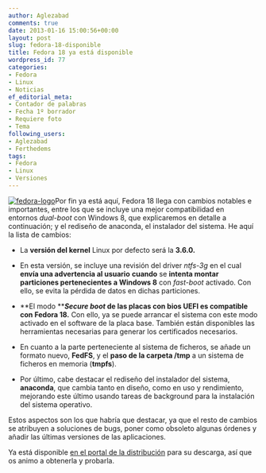 ```yaml
---
author: Aglezabad
comments: true
date: 2013-01-16 15:00:56+00:00
layout: post
slug: fedora-18-disponible
title: Fedora 18 ya está disponible
wordpress_id: 77
categories:
- Fedora
- Linux
- Noticias
ef_editorial_meta:
- Contador de palabras
- Fecha 1º borrador
- Requiere foto
- Tema
following_users:
- Aglezabad
- Ferthedems
tags:
- Fedora
- Linux
- Versiones
---
```


[![fedora-logo](http://www.univunix.com/wp-content/uploads/fedora-logo-300x296.png)](http://www.univunix.com/wp-content/uploads/fedora-logo.png)Por fin ya está aquí, Fedora 18 llega con cambios notables e importantes, entre los que se incluye una mejor compatibilidad en entornos _dual-boot_ con Windows 8, que explicaremos en detalle a continuación; y el rediseño de anaconda, el instalador del sistema. He aquí la lista de cambios:



	
  * La **versión del kernel** Linux por defecto será la **3.6.0.**



	
  * En esta versión, se incluye una revisión del driver _ntfs-3g_ en el cual **envía una advertencia al usuario** **cuando** se **intenta montar particiones pertenecientes a Windows 8** con _fast-boot_ activado. Con ello, se evita la pérdida de datos en dichas particiones.



	
  * **El modo ****_Secure boot_ de las placas con bios UEFI es compatible con Fedora 18.** Con ello, ya se puede arrancar el sistema con este modo activado en el software de la placa base. También están disponibles las herramientas necesarias para generar los certificados necesarios.



	
  * En cuanto a la parte perteneciente al sistema de ficheros, se añade un formato nuevo, **FedFS**, y el **paso de la carpeta /tmp** a un sistema de ficheros en memoria (**tmpfs**).



	
  * Por último, cabe destacar el rediseño del instalador del sistema, **anaconda**, que cambia tanto en diseño, como en uso y rendimiento, mejorando este último usando tareas de background para la instalación del sistema operativo.


Estos aspectos son los que habría que destacar, ya que el resto de cambios se atribuyen a soluciones de bugs, poner como obsoleto algunas órdenes y añadir las últimas versiones de las aplicaciones.

Ya está disponible [en el portal de la distribución](http://fedoraproject.org/get-fedora?stF18) para su descarga, así que os animo a obtenerla y probarla.


